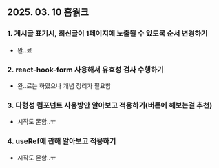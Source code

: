 ## 2025. 03. 10 홈웕크

### 1. 게시글 표기시, 최신글이 1페이지에 노출될 수 있도록 순서 변경하기

- 완..료

### 2. react-hook-form 사용해서 유효성 검사 수행하기

- 완..료는 하였으나 개념 정리가 필요함

### 3. 다형성 컴포넌트 사용방안 알아보고 적용하기(버튼에 해보는걸 추천)

- 시작도 몬함..ㅠ

### 4. useRef에 관해 알아보고 적용하기

- 시작도 몬함..ㅠ
